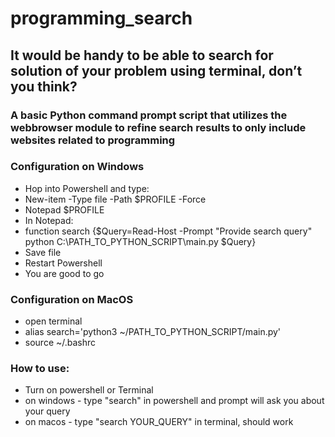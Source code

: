 # programming_search

## It would be handy to be able to search for solution of your problem using terminal, don’t you think?
### A basic Python command prompt script that utilizes the webbrowser module to refine search results to only include websites related to programming

### Configuration on Windows
- Hop into Powershell and type:
- New-item -Type file -Path $PROFILE -Force
- Notepad $PROFILE
- In Notepad:
- function search {$Query=Read-Host -Prompt "Provide search query"  
                    python C:\PATH_TO_PYTHON_SCRIPT\main.py $Query}
- Save file
- Restart Powershell
- You are good to go

### Configuration on MacOS
- open terminal
- alias search='python3 ~/PATH_TO_PYTHON_SCRIPT/main.py'
- source ~/.bashrc

### How to use:
- Turn on powershell or Terminal 
- on windows - type "search" in powershell and prompt will ask you about your query
- on macos - type "search YOUR_QUERY" in terminal, should  work
